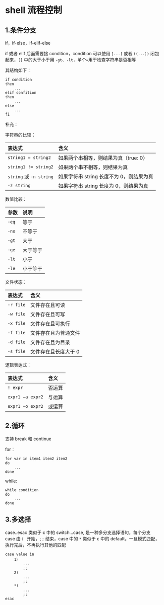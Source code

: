 # shell 流程控制

## 1.条件分支

if，if-else，if-elif-else

if 或者 elif 后面需要接 condition，condition 可以使用 `[...]` 或者 `((...))` 闭包起来，`[]` 中的大于小于用 `-gt`、`-lt`，单个`=`用于检查字符串是否相等

其结构如下：

```shell
if condition
then
	...
elif confition
then
	...
else
	...
fi
```

补充：

字符串的比较：

| 表达式                  | 含义                                     |
| :---------------------- | :--------------------------------------- |
| `string1 = string2`     | 如果两个串相等，则结果为真（true: 0）    |
| `string1 != string2`    | 如果两个串不相等，则结果为真             |
| `string` 或 `-n string` | 如果字符串 string 长度不为 0，则结果为真 |
| `-z string`             | 如果字符串 string 长度为 0，则结果为真   |

数值比较：

| 参数  | 说明     |
| :---- | :------- |
| `-eq` | 等于     |
| `-ne` | 不等于   |
| `-gt` | 大于     |
| `-ge` | 大于等于 |
| `-lt` | 小于     |
| `-le` | 小于等于 |

文件状态：

| 表达式    | 含义                 |
| :-------- | :------------------- |
| `-r file` | 文件存在且可读       |
| `-w file` | 文件存在且可写       |
| `-x file` | 文件存在且可执行     |
| `-f file` | 文件存在且为普通文件 |
| `-d file` | 文件存在且为目录     |
| `-s file` | 文件存在且长度大于 0 |

逻辑表达式：

| 表达式           | 含义   |
| :--------------- | :----- |
| `! expr`         | 否运算 |
| `expr1 –a expr2` | 与运算 |
| `expr1 –o expr2` | 或运算 |



## 2.循环

支持 break 和 continue

for：

```shell
for var in item1 item2 item2
do
	...
done
```

while:

```shell
while condition
do
	...
done
```



## 3.多选择

case..esac 类似于 c 中的 switch...case, 是一种多分支选择语句，每个分支 case 由 `）` 开始，`;;` 结束，case 中的 `*` 类似于 c 中的 default，一旦模式匹配，执行完后，不再执行其他的匹配

```shell
case value in
	1）
		...
		;;
	2)
		...
		;;
	*)
		...
		;;
esac
```

